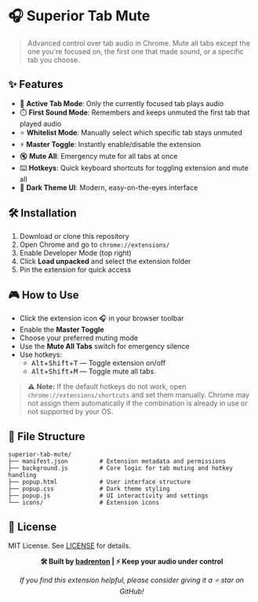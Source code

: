 # 🎧 Superior Tab Mute

> Advanced control over tab audio in Chrome. Mute all tabs except the one you're focused on, the first one that made sound, or a specific tab you choose.

## ✨ Features

- 🎯 **Active Tab Mode**: Only the currently focused tab plays audio
- ⏱️ **First Sound Mode**: Remembers and keeps unmuted the first tab that played audio
- ⭐ **Whitelist Mode**: Manually select which specific tab stays unmuted
- ⚡ **Master Toggle**: Instantly enable/disable the extension
- 🔇 **Mute All**: Emergency mute for all tabs at once
- ⌨️ **Hotkeys**: Quick keyboard shortcuts for toggling extension and mute all
- 🌙 **Dark Theme UI**: Modern, easy-on-the-eyes interface

## 🛠️ Installation

1. Download or clone this repository
2. Open Chrome and go to `chrome://extensions/`
3. Enable Developer Mode (top right)
4. Click **Load unpacked** and select the extension folder
5. Pin the extension for quick access

## 🎮 How to Use

- Click the extension icon 🎧 in your browser toolbar
- Enable the **Master Toggle**
- Choose your preferred muting mode
- Use the **Mute All Tabs** switch for emergency silence
- Use hotkeys:
  - <kbd>Alt</kbd>+<kbd>Shift</kbd>+<kbd>T</kbd> — Toggle extension on/off
  - <kbd>Alt</kbd>+<kbd>Shift</kbd>+<kbd>M</kbd> — Toggle mute all tabs

> ⚠️ **Note:** If the default hotkeys do not work, open `chrome://extensions/shortcuts` and set them manually. Chrome may not assign them automatically if the combination is already in use or not supported by your OS.

## 📂 File Structure

```
superior-tab-mute/
├── manifest.json         # Extension metadata and permissions
├── background.js         # Core logic for tab muting and hotkey handling
├── popup.html            # User interface structure
├── popup.css             # Dark theme styling
├── popup.js              # UI interactivity and settings
└── icons/                # Extension icons
```

## 📄 License

MIT License. See [LICENSE](LICENSE) for details.

<div align="center">

**🛠️ Built by [badrenton](https://github.com/badrenton) | ⚡ Keep your audio under control**

*If you find this extension helpful, please consider giving it a ⭐ star on GitHub!*

</div>
